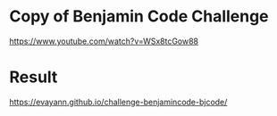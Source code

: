 # Copy of Benjamin Code Challenge

https://www.youtube.com/watch?v=WSx8tcGow88

# Result 

https://evayann.github.io/challenge-benjamincode-bjcode/